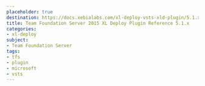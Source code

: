 ```yaml
---
placeholder: true
destination: https://docs.xebialabs.com/xl-deploy-vsts-xld-plugin/5.1.x/tfs2015PluginManual.html
title: Team Foundation Server 2015 XL Deploy Plugin Reference 5.1.x
categories: 
- xl-deploy
subject:
- Team Foundation Server
tags:
- tfs
- plugin
- microsoft
- vsts
---
```


